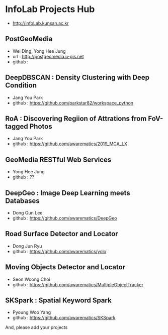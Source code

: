 # InfoLab Projects Hub
- http://infoLab.kunsan.ac.kr

## PostGeoMedia
- Wei Ding, Yong Hee Jung
- url : http://postgeomedia.u-gis.net
- github : 

## DeepDBSCAN : Density Clustering with Deep Condition
- Jang You Park
- github : https://github.com/parkstar82/workspace_python

## RoA : Discovering Regiion of Attrations from FoV-tagged Photos
- Jang You Park
- github : https://github.com/awarematics/2019_MCA_LX

## GeoMedia RESTful Web Services
- Yong Hee Jung
- github : ??
 
## DeepGeo : Image Deep Learning meets Databases
- Dong Gun Lee
- github : https://github.com/awarematics/DeepGeo
 
## Road Surface Detector and Locator
- Dong Jun Ryu
- github : https://github.com/awarematics/yolo
 
## Moving Objects Detector and Locator
- Seon Woong Choi
- github : https://github.com/awarematics/MultipleObjectTracker
 
## SKSpark : Spatial Keyword Spark
- Pyoung Woo Yang
- github : https://github.com/awarematics/SKSpark


And, please add your projects

